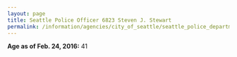 ```yaml
---
layout: page
title: Seattle Police Officer 6823 Steven J. Stewart
permalink: /information/agencies/city_of_seattle/seattle_police_department/copbook/6823/
---
```


**Age as of Feb. 24, 2016:** 41
